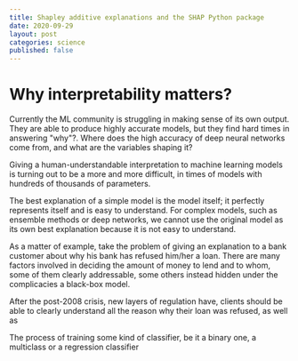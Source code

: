 ```yaml
---
title: Shapley additive explanations and the SHAP Python package
date: 2020-09-29
layout: post
categories: science
published: false
---
```


# Why interpretability matters?

Currently the ML community is struggling in making sense of its own output.
They are able to produce highly accurate models, but they find hard times in answering "why"?.
Where does the high accuracy of deep neural networks come from, and what are the variables shaping it?

Giving a human-understandable interpretation to machine learning models is turning out to be a more and more difficult, in times of models with hundreds of thousands of parameters.

The best explanation of a simple model is the model itself; it perfectly represents itself and is easy to
understand. For complex models, such as ensemble methods or deep networks, we cannot use the
original model as its own best explanation because it is not easy to understand.

As a matter of example, take the problem of giving an explanation to a bank customer about why his bank has refused him/her a loan.
There are many factors involved in deciding the amount of money to lend and to whom, some of them clearly addressable, some others instead hidden under the complicacies a black-box model.

After the post-2008 crisis, new layers of regulation have, clients should be able to clearly understand all the reason why their loan was refused, as well as 

The process of training some kind of classifier, be it a binary one, a multiclass or a regression classifier 
